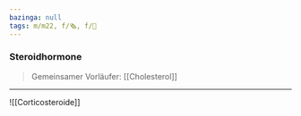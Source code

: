 ```yaml
---
bazinga: null
tags: m/m22, f/🗞️, f/🧪
---
```

### Steroidhormone
> Gemeinsamer Vorläufer: [[Cholesterol]]
---
![[Corticosteroide]]
